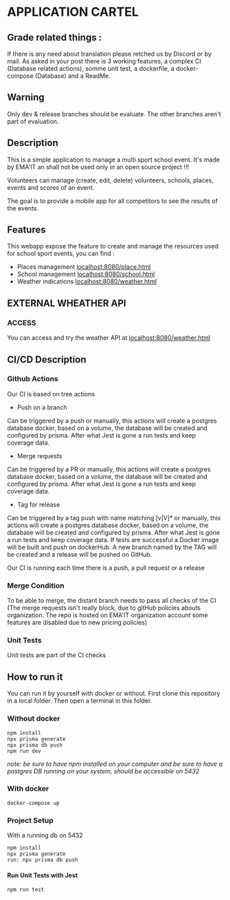 # APPLICATION CARTEL

## Grade related things :

If there is any need about translation please retched us by Discord or by mail.
As asked in your post there is 3 working features, a complex CI (Database related actions), somme unit test, a dockerfile, a docker-compose (Database) and a ReadMe. 

## Warning
 Only dev & release branches should be evaluate.
 The other branches aren't part of evaluation.
 
## Description

This is a simple application to manage a multi sport school event. It's made by EMA'IT an shall not be used only in an
open source project !!!

Volunteers can manage (create, edit, delete) volunteers, schools, places, events and scores of an event.

The goal is to provide a mobile app for all competitors to see the results of the events.

## Features

This webapp expose the feature to create and manage the resources used for school sport events, you can find :
- Places management [localhost:8080/place.html](http://localhost:8080/place.html)
- School management [localhost:8080/school.html](http://localhost:8080/school.html)
- Weather indications [localhost:8080/weather.html](http://localhost:8080/weather.html)

## EXTERNAL WHEATHER API

### ACCESS

You can access and try the weather API at [localhost:8080/weather.html](http://localhost:8080/weather.html)

## CI/CD Description

### Github Actions

Our CI is based on tree actions

- Push on a branch

Can be triggered by a push or manually, this actions will create a postgres database docker, based on a volume, the
database will be created and configured by prisma. After what Jest is gone a run tests and keep coverage data.

- Merge requests

Can be triggered by a PR or manually, this actions will create a postgres database docker, based on a volume, the
database will be created and configured by prisma. After what Jest is gone a run tests and keep coverage data.

- Tag for release

Can be triggered by a tag push with name matching [v|V]* or manually, this actions will create a postgres database
docker, based on a volume, the database will be created and configured by prisma. After what Jest is gone a run tests
and keep coverage data. If tests are successful a Docker image will be built and push on dockerHub. A new branch named
by the TAG will be created and a release will be pushed on GitHub.

Our CI is running each time there is a push, a pull request or a release

### Merge Condition

To be able to merge, the distant branch needs to pass all checks of the CI
(The merge requests isn't really block, due to gitHub policies abouts organization. The repo is hosted on EMA'IT organization account some features are disabled due to new pricing policies)

### Unit Tests

Unit tests are part of the CI checks

## How to run it

You can run it by yourself with docker or without.
First clone this repository in a local folder.
Then open a terminal in this folder.

### Without docker

```shell
npm install 
npx prisma generate
npx prisma db push
npm run dev 
```

 *note: be sure to have npm installed on your computer*
 *and be sure to have a postgres DB running on your system, should be accessible on 5432*


### With docker

```shell
docker-compose up 
```

### Project Setup

With a running db on 5432

```shell
npm install
npx prisma generate
run: npx prisma db push
```


#### Run Unit Tests with Jest

```shell
npm run test
```
